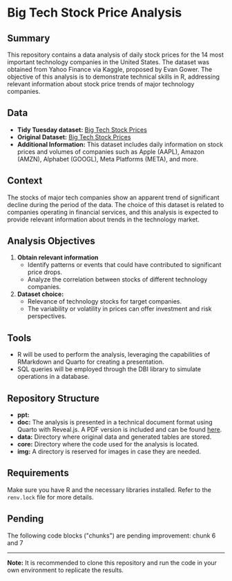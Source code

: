 # Big Tech Stock Price Analysis

## Summary

This repository contains a data analysis of daily stock prices for the 14 most important technology companies in the United States. The dataset was obtained from Yahoo Finance via Kaggle, proposed by Evan Gower. The objective of this analysis is to demonstrate technical skills in R, addressing relevant information about stock price trends of major technology companies.

## Data

- **Tidy Tuesday dataset:** [Big Tech Stock Prices](https://github.com/rfordatascience/tidytuesday/blob/master/data/2023/2023-02-07/readme.md)
- **Original Dataset:** [Big Tech Stock Prices](https://www.kaggle.com/datasets/evangower/big-tech-stock-prices)
- **Additional Information:** This dataset includes daily information on stock prices and volumes of companies such as Apple (AAPL), Amazon (AMZN), Alphabet (GOOGL), Meta Platforms (META), and more.

## Context

The stocks of major tech companies show an apparent trend of significant decline during the period of the data. The choice of this dataset is related to companies operating in financial services, and this analysis is expected to provide relevant information about trends in the technology market.

## Analysis Objectives

1. **Obtain relevant information**
   - Identify patterns or events that could have contributed to significant price drops.
   - Analyze the correlation between stocks of different technology companies.
2. **Dataset choice:**
   - Relevance of technology stocks for target companies.
   - The variability or volatility in prices can offer investment and risk perspectives.

## Tools

- R will be used to perform the analysis, leveraging the capabilities of RMarkdown and Quarto for creating a presentation.
- SQL queries will be employed through the DBI library to simulate operations in a database.

## Repository Structure

- **ppt:** 
- **doc:** The analysis is presented in a technical document format using Quarto with Reveal.js. A PDF version is included and can be found [here](doc/technical_en.pdf).
- **data:** Directory where original data and generated tables are stored.
- **core:** Directory where the code used for the analysis is located.
- **img:** A directory is reserved for images in case they are needed.

## Requirements

Make sure you have R and the necessary libraries installed. Refer to the `renv.lock` file for more details.

## Pending

The following code blocks ("chunks") are pending improvement: chunk 6 and 7

---

**Note:** It is recommended to clone this repository and run the code in your own environment to replicate the results.

